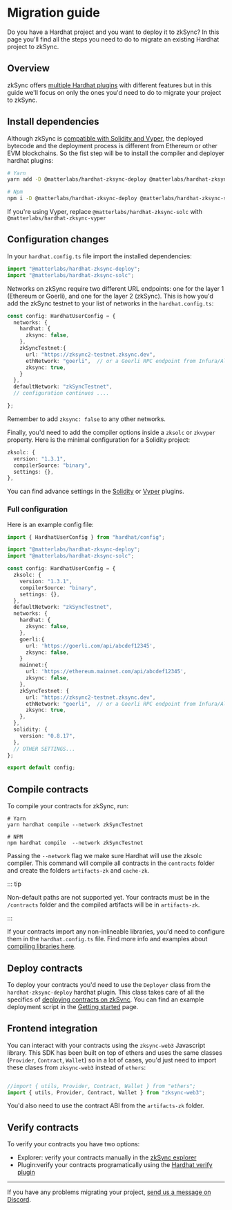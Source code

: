 # Migration guide

Do you have a Hardhat project and you want to deploy it to zkSync? In this page you'll find all the steps you need to do to migrate an existing Hardhat project to zkSync.

<TocHeader />
<TOC class="table-of-contents" :include-level="[2,3]" />

## Overview

zkSync offers [multiple Hardhat plugins](./plugins.md) with different features but in this guide we'll focus on only the ones you'd need to do to migrate your project to zkSync.

## Install dependencies

Although zkSync is [compatible with Solidity and Vyper](../dev/../../dev/developer-guides/contracts/contracts.md), the deployed bytecode and the deployment process is different from Ethereum or other EVM blockchains. So the fist step will be to install the compiler and deployer hardhat plugins:

```sh
# Yarn
yarn add -D @matterlabs/hardhat-zksync-deploy @matterlabs/hardhat-zksync-solc

# Npm
npm i -D @matterlabs/hardhat-zksync-deploy @matterlabs/hardhat-zksync-solc

```

If you're using Vyper, replace `@matterlabs/hardhat-zksync-solc` with `@matterlabs/hardhat-zksync-vyper`

## Configuration changes

In your `hardhat.config.ts` file import the installed dependencies:

```typescript
import "@matterlabs/hardhat-zksync-deploy";
import "@matterlabs/hardhat-zksync-solc";
```

Networks on zkSync require two different URL endpoints: one for the layer 1 (Ethereum or Goerli), and one for the layer 2 (zkSync). This is how you'd add the zkSync testnet to your list of networks in the `hardhat.config.ts`:

```typescript
const config: HardhatUserConfig = {
  networks: {
    hardhat: {
      zksync: false,
    },
    zkSyncTestnet:{
      url: "https://zksync2-testnet.zksync.dev",
      ethNetwork: "goerli",  // or a Goerli RPC endpoint from Infura/Alchemy/Chainstack etc.
      zksync: true,
    }
  },
  defaultNetwork: "zkSyncTestnet",
  // configuration continues ....

};
```
Remember to add `zksync: false` to any other networks.

Finally, you'd need to add the compiler options inside a `zksolc` or `zkvyper` property. Here is the minimal configuration for a Solidity project:

```typescript
zksolc: {
  version: "1.3.1",
  compilerSource: "binary",
  settings: {},
},
```
You can find advance settings in the [Solidity](./hardhat-zksync-solc.md) or [Vyper](./hardhat-zksync-vyper.md) plugins.

### Full configuration

Here is an example config file:

```typescript
import { HardhatUserConfig } from "hardhat/config";

import "@matterlabs/hardhat-zksync-deploy";
import "@matterlabs/hardhat-zksync-solc";

const config: HardhatUserConfig = {
  zksolc: {
    version: "1.3.1",
    compilerSource: "binary",
    settings: {},
  },
  defaultNetwork: "zkSyncTestnet",
  networks: {
    hardhat: {
      zksync: false,
    },
    goerli:{
      url: 'https://goerli.com/api/abcdef12345',
      zksync: false,
    }
    mainnet:{
      url: 'https://ethereum.mainnet.com/api/abcdef12345',
      zksync: false,
    },
    zkSyncTestnet: {
      url: "https://zksync2-testnet.zksync.dev",
      ethNetwork: "goerli",  // or a Goerli RPC endpoint from Infura/Alchemy/Chainstack etc.
      zksync: true,
    },
  },
  solidity: {
    version: "0.8.17",
  },
  // OTHER SETTINGS...
};

export default config;
```

## Compile contracts

To compile your contracts for zkSync, run:

```
# Yarn
yarn hardhat compile --network zkSyncTestnet

# NPM
npm hardhat compile  --network zkSyncTestnet
```

Passing the `--network` flag we make sure Hardhat will use the zksolc compiler. This command will compile all contracts in the `contracts` folder and create the folders `artifacts-zk` and `cache-zk`.

::: tip 

Non-default paths are not supported yet. Your contracts must be in the `/contracts` folder and the compiled artifacts will be in `artifacts-zk`. 

:::

If your contracts import any non-inlineable libraries, you'd need to configure them in the `hardhat.config.ts` file. Find more info and examples about [compiling libraries here](./compiling-libraries.md).

## Deploy contracts

To deploy your contracts you'd need to use the `Deployer` class from the `hardhat-zksync-deploy` hardhat plugin. This class takes care of all the specifics of [deploying contracts on zkSync](../dev/../../dev/developer-guides/contracts/contract-deployment.md). You can find an example deployment script in the [Getting started](./getting-started.md) page.

## Frontend integration

You can interact with your contracts using the `zksync-web3` Javascript library. This SDK has been built on top of ethers and uses the same classes (`Provider`, `Contract`, `Wallet`) so in a lot of cases, you'd just need to import these clases from `zksync-web3`  instead of `ethers`:

```typescript

//import { utils, Provider, Contract, Wallet } from "ethers";
import { utils, Provider, Contract, Wallet } from "zksync-web3";

```

You'd also need to use the contract ABI from the `artifacts-zk` folder.

## Verify contracts

To verify your contracts you have two options:

- Explorer: verify your contracts manually in the [zkSync explorer](../tools/block-explorer/contract-verification.md)
- Plugin:verify your contracts programatically using the [Hardhat verify plugin](./hardhat-zksync-verify.md)


---

If you have any problems migrating your project, [send us a message on Discord](https://join.zksync.dev/).
